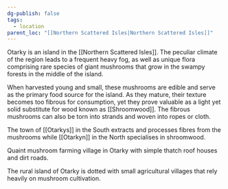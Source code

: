 ```yaml
---
dg-publish: false
tags:
  - location
parent_loc: "[[Northern Scattered Isles|Northern Scattered Isles]]"
---
```


Otarky is an island in the [[Northern Scattered Isles]]. The peculiar climate of the region leads to a frequent heavy fog, as well as unique flora comprising rare species of giant mushrooms that grow in the swampy forests in the middle of the island.

When harvested young and small, these mushrooms are edible and serve as the primary food source for the island. As they mature, their texture becomes too fibrous for consumption, yet they prove valuable as a light yet solid substitute for wood known as [[Shroomwood]]. The fibrous mushrooms can also be torn into strands and woven into ropes or cloth.

The town of [[Otarkys]] in the South extracts and processes fibres from the mushrooms while [[Otarkyn]] in the North specialises in shroomwood.


Quaint mushroom farming village in Otarky with simple thatch roof houses and dirt roads.




The rural island of Otarky is dotted with small agricultural villages that rely heavily on mushroom cultivation. 







